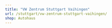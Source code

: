 ```yaml
---
title: "VW Zentrum Stuttgart Vaihingen"
url: /stuttgart/vw-zentrum-stuttgart-vaihingen/
shop: Autohaus
---
```

